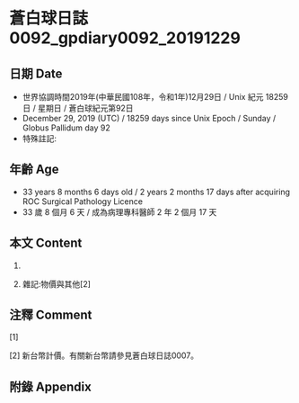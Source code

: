 # 蒼白球日誌0092_gpdiary0092_20191229 #

## 日期 Date ##

* 世界協調時間2019年(中華民國108年，令和1年)12月29日 / Unix 紀元 18259 日 / 星期日 / 蒼白球紀元第92日
* December 29, 2019 (UTC) / 18259 days since Unix Epoch / Sunday / Globus Pallidum day 92
* 特殊註記:

## 年齡 Age ##

* 33 years 8 months 6 days old / 2 years 2 months 17 days after acquiring ROC Surgical Pathology Licence
* 33 歲 8 個月 6 天 / 成為病理專科醫師 2 年 2 個月 17 天

## 本文 Content ##

1. 

    
2. 雜記:物價與其他[2]

    

## 注釋 Comment ##

[1] 


[2] 新台幣計價。有關新台幣請參見蒼白球日誌0007。



## 附錄 Appendix ##

